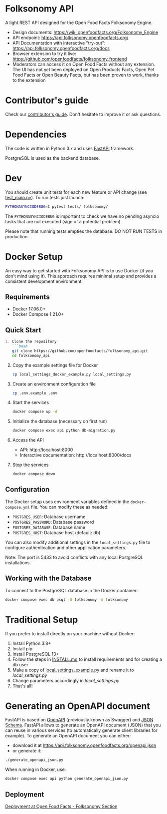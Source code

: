 # Folksonomy API
A light REST API designed for the Open Food Facts Folksonomy Engine.

* Design documents: https://wiki.openfoodfacts.org/Folksonomy_Engine
* API endpoint: https://api.folksonomy.openfoodfacts.org/
* API Documentation with interactive "try-out": https://api.folksonomy.openfoodfacts.org/docs
* Browser extension to try it live: https://github.com/openfoodfacts/folksonomy_frontend
* Moderators can access it on Open Food Facts without any extension. The UI has not yet been deployed on Open Products Facts, Open Pet Food Facts or Open Beauty Facts, but has been proven to work, thanks to the extension


# Contributor's guide

Check our [contributor's guide](./CONTRIBUTING.md). Don't hesitate to improve it or ask questions.

# Dependencies

The code is written in Python 3.x and uses [FastAPI](https://fastapi.tiangolo.com/) framework.

PostgreSQL is used as the backend database.

# Dev

You should create unit tests for each new feature or API change (see [test_main.py](https://github.com/openfoodfacts/folksonomy_api/blob/main/tests/test_main.py)). 
To run tests just launch:
```bash
PYTHONASYNCIODEBUG=1 pytest tests/ folksonomy/
```
The `PYTHONASYNCIODEBUG` is important to check we have no pending asyncio tasks that are not executed
(sign of a potential problem).

Please note that running tests empties the database. DO NOT RUN TESTS in production.

# Docker Setup 

An easy way to get started with Folksonomy API is to use Docker (if you don't mind using it). This approach requires minimal setup and provides a consistent development environment.

## Requirements
- Docker 17.06.0+
- Docker Compose 1.21.0+

## Quick Start
```markdown
1. Clone the repository
   ```bash
   git clone https://github.com/openfoodfacts/folksonomy_api.git
   cd folksonomy_api
   ```

2. Copy the example settings file for Docker
   ```bash
   cp local_settings_docker_example.py local_settings.py
   ```

3. Create an environment configuration file
   ```bash
   cp .env.example .env
   ```

4. Start the services
   ```bash
   docker compose up -d
   ```

5. Initialize the database (necessary on first run)
   ```bash
   docker compose exec api python db-migration.py
   ```

6. Access the API
   - API: http://localhost:8000
   - Interactive documentation: http://localhost:8000/docs

7. Stop the services
   ```bash
   docker compose down
   ```



## Configuration

The Docker setup uses environment variables defined in the `docker-compose.yml` file. You can modify these as needed:

- `POSTGRES_USER`: Database username
- `POSTGRES_PASSWORD`: Database password  
- `POSTGRES_DATABASE`: Database name
- `POSTGRES_HOST`: Database host (default: db)

You can also modify additional settings in the `local_settings.py` file to configure authentication and other application parameters.

Note: The port is 5433 to avoid conflicts with any local PostgreSQL installations.

## Working with the Database

To connect to the PostgreSQL database in the Docker container:

```bash
docker compose exec db psql -U folksonomy -d folksonomy
```


# Traditional Setup

If you prefer to install directly on your machine without Docker:

1. Install Python 3.8+
2. Install pip
3. Install PostgreSQL 13+
4. Follow the steps in [INSTALL.md](https://github.com/openfoodfacts/folksonomy_api/blob/main/INSTALL.md) to install requirements and for creating a db user
5. Make a copy of [local_settings_example.py](https://github.com/openfoodfacts/folksonomy_api/blob/main/local_settings_example.py) and rename it to *local_settings.py*
6. Change parameters accordingly in *local_settings.py*
7. That's all!

# Generating an OpenAPI document

FastAPI is based on [OpenAPI](https://github.com/OAI/OpenAPI-Specification) (previously known as Swagger) and [JSON Schema](https://json-schema.org/). FastAPI allows to generate an OpenAPI document (JSON) that you can reuse in various services (to automatically generate client libraries for example). To generate an OpenAPI document you can either:
* download it at https://api.folksonomy.openfoodfacts.org/openapi.json
* or generate it:
```bash
./generate_openapi_json.py
```

When running in Docker, use:
```bash
docker compose exec api python generate_openapi_json.py
```

## Deployment

[Deployment at Open Food Facts - Folksonomy Section](https://openfoodfacts.github.io/openfoodfacts-infrastructure/folksonomy/)
